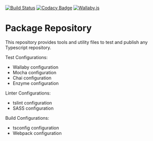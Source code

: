 [![Build Status](https://travis-ci.com/Anupheaus/anux-package.svg?branch=master)](https://travis-ci.com/Anupheaus/anux-package)
[![Codacy Badge](https://api.codacy.com/project/badge/Grade/6cc853a55b5d41af8a9fe83dfbdec5f0)](https://www.codacy.com/app/Anupheaus/anux-package?utm_source=github.com&amp;utm_medium=referral&amp;utm_content=Anupheaus/anux-package&amp;utm_campaign=Badge_Grade)
[![Wallaby.js](https://img.shields.io/badge/wallaby.js-configured-green.svg)](https://wallabyjs.com)

# Package Repository
This repository provides tools and utility files to test and publish any Typescript repository.

Test Configurations:
* Wallaby configuration
* Mocha configuration
* Chai configuration
* Enzyme configuration

Linter Configurations:
* tslint configuration
* SASS configuration

Build Configurations:
* tsconfig configuration
* Webpack configuration
